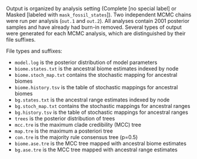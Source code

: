 Output is organized by analysis setting (Complete [no special label] or Masked [labeled with `mask_fossil_states`]). Two independent MCMC chains were run per analysis (`out.1` and `out.2`). All analyses contain 2001 posterior samples and have already had burn-in removed. Several types of output were generated for each MCMC analysis, which are distinguished by their file suffixes.

File types and suffixes:
- `model.log` is the posterior distribution of model parameters
- `biome.states.txt` is the ancestral biome estimates indexed by node
- `biome.stoch_map.txt` contains the stochastic mapping for ancestral biomes
- `biome.history.tsv` is the table of stochastic mappings for ancestral biomes
- `bg.states.txt` is the ancestral range estimates indexed by node
- `bg.stoch_map.txt` contains the stochastic mappings for ancestral ranges
- `bg.history.tsv` is the table of stochastic mappings for ancestral ranges
- `trees` is the posterior distribution of trees
- `mcc.tre` is the maximum clade credibility (MCC) tree
- `map.tre` is the maximum a posteriori tree
- `con.tre` is the majority rule consensus tree (p=0.5)
- `biome.ase.tre` is the MCC tree mapped with ancestral biome estimates
- `bg.ase.tre` is the MCC tree mapped with ancestral range estimates
